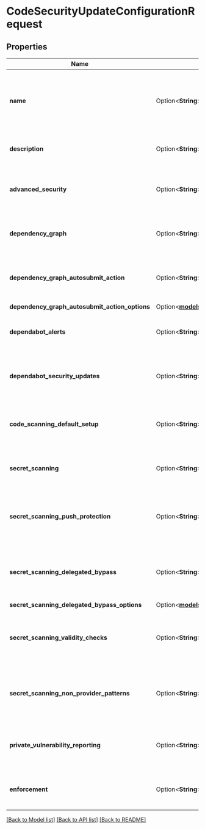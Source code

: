 # CodeSecurityUpdateConfigurationRequest

## Properties

Name | Type | Description | Notes
------------ | ------------- | ------------- | -------------
**name** | Option<**String**> | The name of the code security configuration. Must be unique within the organization. | [optional]
**description** | Option<**String**> | A description of the code security configuration | [optional]
**advanced_security** | Option<**String**> | The enablement status of GitHub Advanced Security | [optional]
**dependency_graph** | Option<**String**> | The enablement status of Dependency Graph | [optional]
**dependency_graph_autosubmit_action** | Option<**String**> | The enablement status of Automatic dependency submission | [optional]
**dependency_graph_autosubmit_action_options** | Option<[**models::CodeSecurityUpdateConfigurationRequestDependencyGraphAutosubmitActionOptions**](code_security_update_configuration_request_dependency_graph_autosubmit_action_options.md)> |  | [optional]
**dependabot_alerts** | Option<**String**> | The enablement status of Dependabot alerts | [optional]
**dependabot_security_updates** | Option<**String**> | The enablement status of Dependabot security updates | [optional]
**code_scanning_default_setup** | Option<**String**> | The enablement status of code scanning default setup | [optional]
**secret_scanning** | Option<**String**> | The enablement status of secret scanning | [optional]
**secret_scanning_push_protection** | Option<**String**> | The enablement status of secret scanning push protection | [optional]
**secret_scanning_delegated_bypass** | Option<**String**> | The enablement status of secret scanning delegated bypass | [optional]
**secret_scanning_delegated_bypass_options** | Option<[**models::CodeSecurityCreateConfigurationRequestSecretScanningDelegatedBypassOptions**](code_security_create_configuration_request_secret_scanning_delegated_bypass_options.md)> |  | [optional]
**secret_scanning_validity_checks** | Option<**String**> | The enablement status of secret scanning validity checks | [optional]
**secret_scanning_non_provider_patterns** | Option<**String**> | The enablement status of secret scanning non-provider patterns | [optional]
**private_vulnerability_reporting** | Option<**String**> | The enablement status of private vulnerability reporting | [optional]
**enforcement** | Option<**String**> | The enforcement status for a security configuration | [optional]

[[Back to Model list]](../README.md#documentation-for-models) [[Back to API list]](../README.md#documentation-for-api-endpoints) [[Back to README]](../README.md)


